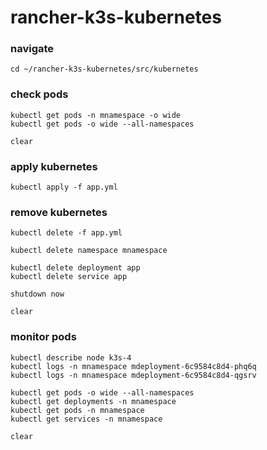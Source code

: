 # rancher-k3s-kubernetes

### navigate
```
cd ~/rancher-k3s-kubernetes/src/kubernetes
```

### check pods
```
kubectl get pods -n mnamespace -o wide
kubectl get pods -o wide --all-namespaces

clear
```

### apply kubernetes
```
kubectl apply -f app.yml
```

### remove kubernetes
```
kubectl delete -f app.yml

kubectl delete namespace mnamespace

kubectl delete deployment app
kubectl delete service app

shutdown now

clear
```

### monitor pods
```
kubectl describe node k3s-4
kubectl logs -n mnamespace mdeployment-6c9584c8d4-phq6q
kubectl logs -n mnamespace mdeployment-6c9584c8d4-qgsrv

kubectl get pods -o wide --all-namespaces
kubectl get deployments -n mnamespace
kubectl get pods -n mnamespace
kubectl get services -n mnamespace

clear
```